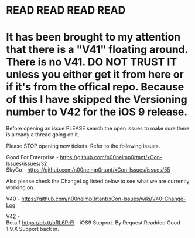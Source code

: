 # READ READ READ READ
# It has been brought to my attention that there is a "V41" floating around. There is no V41. DO NOT TRUST IT unless you either get it from here or if it's from the offical repo. Because of this I have skipped the Versioning number to V42 for the iOS 9 release.

Before opening an issue PLEASE search the open issues to make sure there is already a thread going on it.

Please STOP opening new tickets. Refer to the following issues.

Good For Enterprise - https://github.com/n00neimp0rtant/xCon-Issues/issues/32 <br />
SkyGo - https://github.com/n00neimp0rtant/xCon-Issues/issues/55 <br />

Also please check the ChangeLog listed below to see what we are currently working on.

V40 - https://github.com/n00neimp0rtant/xCon-Issues/wiki/V40-Change-Log<br />



V42 - <br />
Beta 1 https://db.tt/oRL6PrFI - iOS9 Support. By Request Readded Good 1.9.X Support back in.


